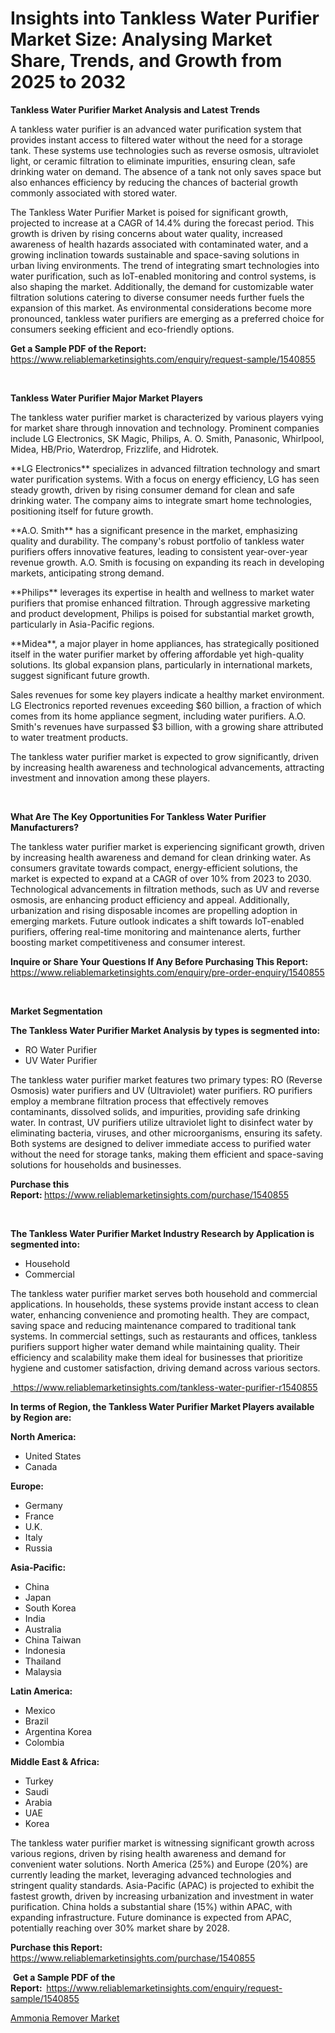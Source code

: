 <p><h1>Insights into Tankless Water Purifier Market Size: Analysing Market Share, Trends, and Growth from 2025 to 2032</h1></p><p><strong>Tankless Water Purifier Market Analysis and Latest Trends</strong></p>
<p><p>A tankless water purifier is an advanced water purification system that provides instant access to filtered water without the need for a storage tank. These systems use technologies such as reverse osmosis, ultraviolet light, or ceramic filtration to eliminate impurities, ensuring clean, safe drinking water on demand. The absence of a tank not only saves space but also enhances efficiency by reducing the chances of bacterial growth commonly associated with stored water.</p><p>The Tankless Water Purifier Market is poised for significant growth, projected to increase at a CAGR of 14.4% during the forecast period. This growth is driven by rising concerns about water quality, increased awareness of health hazards associated with contaminated water, and a growing inclination towards sustainable and space-saving solutions in urban living environments. The trend of integrating smart technologies into water purification, such as IoT-enabled monitoring and control systems, is also shaping the market. Additionally, the demand for customizable water filtration solutions catering to diverse consumer needs further fuels the expansion of this market. As environmental considerations become more pronounced, tankless water purifiers are emerging as a preferred choice for consumers seeking efficient and eco-friendly options.</p></p>
<p><strong>Get a Sample PDF of the Report:&nbsp;</strong> <a href="https://www.reliablemarketinsights.com/enquiry/request-sample/1540855?utm_campaign=3295&utm_medium=2&utm_source=Github&utm_content=ia&utm_term=05042025&utm_id=tankless-water-purifier">https://www.reliablemarketinsights.com/enquiry/request-sample/1540855</a></p>
<p>&nbsp;</p>
<p><strong>Tankless Water Purifier Major Market Players</strong></p>
<p><p>The tankless water purifier market is characterized by various players vying for market share through innovation and technology. Prominent companies include LG Electronics, SK Magic, Philips, A. O. Smith, Panasonic, Whirlpool, Midea, HB/Prio, Waterdrop, Frizzlife, and Hidrotek. </p><p>**LG Electronics** specializes in advanced filtration technology and smart water purification systems. With a focus on energy efficiency, LG has seen steady growth, driven by rising consumer demand for clean and safe drinking water. The company aims to integrate smart home technologies, positioning itself for future growth.</p><p>**A.O. Smith** has a significant presence in the market, emphasizing quality and durability. The company's robust portfolio of tankless water purifiers offers innovative features, leading to consistent year-over-year revenue growth. A.O. Smith is focusing on expanding its reach in developing markets, anticipating strong demand.</p><p>**Philips** leverages its expertise in health and wellness to market water purifiers that promise enhanced filtration. Through aggressive marketing and product development, Philips is poised for substantial market growth, particularly in Asia-Pacific regions.</p><p>**Midea**, a major player in home appliances, has strategically positioned itself in the water purifier market by offering affordable yet high-quality solutions. Its global expansion plans, particularly in international markets, suggest significant future growth.</p><p>Sales revenues for some key players indicate a healthy market environment. LG Electronics reported revenues exceeding $60 billion, a fraction of which comes from its home appliance segment, including water purifiers. A.O. Smith's revenues have surpassed $3 billion, with a growing share attributed to water treatment products.</p><p>The tankless water purifier market is expected to grow significantly, driven by increasing health awareness and technological advancements, attracting investment and innovation among these players.</p></p>
<p>&nbsp;</p>
<p><strong>What Are The Key Opportunities For Tankless Water Purifier Manufacturers?</strong></p>
<p><p>The tankless water purifier market is experiencing significant growth, driven by increasing health awareness and demand for clean drinking water. As consumers gravitate towards compact, energy-efficient solutions, the market is expected to expand at a CAGR of over 10% from 2023 to 2030. Technological advancements in filtration methods, such as UV and reverse osmosis, are enhancing product efficiency and appeal. Additionally, urbanization and rising disposable incomes are propelling adoption in emerging markets. Future outlook indicates a shift towards IoT-enabled purifiers, offering real-time monitoring and maintenance alerts, further boosting market competitiveness and consumer interest.</p></p>
<p><strong>Inquire or Share Your Questions If Any Before Purchasing This Report:</strong> <a href="https://www.reliablemarketinsights.com/enquiry/pre-order-enquiry/1540855?utm_campaign=3295&utm_medium=2&utm_source=Github&utm_content=ia&utm_term=05042025&utm_id=tankless-water-purifier">https://www.reliablemarketinsights.com/enquiry/pre-order-enquiry/1540855</a></p>
<p>&nbsp;</p>
<p><strong>Market Segmentation</strong></p>
<p><strong>The Tankless Water Purifier Market Analysis by types is segmented into:</strong></p>
<p><ul><li>RO Water Purifier</li><li>UV Water Purifier</li></ul></p>
<p><p>The tankless water purifier market features two primary types: RO (Reverse Osmosis) water purifiers and UV (Ultraviolet) water purifiers. RO purifiers employ a membrane filtration process that effectively removes contaminants, dissolved solids, and impurities, providing safe drinking water. In contrast, UV purifiers utilize ultraviolet light to disinfect water by eliminating bacteria, viruses, and other microorganisms, ensuring its safety. Both systems are designed to deliver immediate access to purified water without the need for storage tanks, making them efficient and space-saving solutions for households and businesses.</p></p>
<p><strong>Purchase this Report:&nbsp;</strong><a href="https://www.reliablemarketinsights.com/purchase/1540855?utm_campaign=3295&utm_medium=2&utm_source=Github&utm_content=ia&utm_term=05042025&utm_id=tankless-water-purifier">https://www.reliablemarketinsights.com/purchase/1540855</a></p>
<p>&nbsp;</p>
<p><strong>The Tankless Water Purifier Market Industry Research by Application is segmented into:</strong></p>
<p><ul><li>Household</li><li>Commercial</li></ul></p>
<p><p>The tankless water purifier market serves both household and commercial applications. In households, these systems provide instant access to clean water, enhancing convenience and promoting health. They are compact, saving space and reducing maintenance compared to traditional tank systems. In commercial settings, such as restaurants and offices, tankless purifiers support higher water demand while maintaining quality. Their efficiency and scalability make them ideal for businesses that prioritize hygiene and customer satisfaction, driving demand across various sectors.</p></p>
<p><a href="https://www.reliablemarketinsights.com/tankless-water-purifier-r1540855?utm_campaign=3295&utm_medium=2&utm_source=Github&utm_content=ia&utm_term=05042025&utm_id=tankless-water-purifier">&nbsp;https://www.reliablemarketinsights.com/tankless-water-purifier-r1540855</a></p>
<p><strong>In terms of Region, the Tankless Water Purifier Market Players available by Region are:</strong></p>
<p>
    <p> <strong> North America: </strong>
        <ul>
            <li>United States</li>
            <li>Canada</li>
        </ul>
        </p> 
    <p> <strong> Europe: </strong>
        <ul>
            <li>Germany</li>
            <li>France</li>
            <li>U.K.</li>
            <li>Italy</li>
            <li>Russia</li>
        </ul>
        </p> 
    <p> <strong> Asia-Pacific: </strong>
        <ul>
            <li>China</li>
            <li>Japan</li>
            <li>South Korea</li>
            <li>India</li>
            <li>Australia</li>
            <li>China Taiwan</li>
            <li>Indonesia</li>
            <li>Thailand</li>
            <li>Malaysia</li>
        </ul>
        </p> 
    <p> <strong> Latin America: </strong>
        <ul>
            <li>Mexico</li>
            <li>Brazil</li>
            <li>Argentina Korea</li>
            <li>Colombia</li>
        </ul>
        </p> 
    <p> <strong> Middle East & Africa: </strong>
        <ul>
            <li>Turkey</li>
            <li>Saudi</li>
            <li>Arabia</li>
            <li>UAE</li>
            <li>Korea</li>
        </ul>
    </p>
    </p>
<p><p>The tankless water purifier market is witnessing significant growth across various regions, driven by rising health awareness and demand for convenient water solutions. North America (25%) and Europe (20%) are currently leading the market, leveraging advanced technologies and stringent quality standards. Asia-Pacific (APAC) is projected to exhibit the fastest growth, driven by increasing urbanization and investment in water purification. China holds a substantial share (15%) within APAC, with expanding infrastructure. Future dominance is expected from APAC, potentially reaching over 30% market share by 2028.</p></p>
<p><strong>Purchase this Report: </strong><a href="https://www.reliablemarketinsights.com/purchase/1540855?utm_campaign=3295&utm_medium=2&utm_source=Github&utm_content=ia&utm_term=05042025&utm_id=tankless-water-purifier">https://www.reliablemarketinsights.com/purchase/1540855</a></p>
<p>&nbsp;<strong>Get a Sample PDF of the Report:&nbsp;&nbsp;</strong><a href="https://www.reliablemarketinsights.com/enquiry/request-sample/1540855?utm_campaign=3295&utm_medium=2&utm_source=Github&utm_content=ia&utm_term=05042025&utm_id=tankless-water-purifier">https://www.reliablemarketinsights.com/enquiry/request-sample/1540855</a></p>
<p><strong></strong></p>
<p><p><a href="https://github.com/bedelibekwe58/Market-Research-Report-List-1/blob/main/ammonia-remover-market.md?utm_campaign=3295&utm_medium=2&utm_source=Github&utm_content=ia&utm_term=05042025&utm_id=tankless-water-purifier">Ammonia Remover Market</a></p></p>